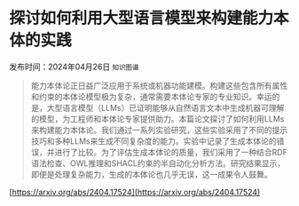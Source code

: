 # 探讨如何利用大型语言模型来构建能力本体的实践
发布时间：2024年04月26日
`知识图谱`
> 能力本体论正日益广泛应用于系统或机器功能建模。构建这些包含所有属性和约束的本体论模型极为复杂，通常需要本体论专家的专业知识。幸运的是，大型语言模型（LLMs）已证明能够从自然语言文本中生成机器可理解的模型，为工程师和本体论专家提供助力。本篇论文探讨了如何利用LLMs来构建能力本体论。我们通过一系列实验研究，这些实验采用了不同的提示技巧和多种LLMs来生成不同复杂度的能力。实验中记录了生成本体论的错误，并进行了比较。为了评估生成本体论的质量，我们采用了一种结合RDF语法检查、OWL推理和SHACL约束的半自动化分析方法。研究结果显示，即便是处理复杂能力，生成的本体论也几乎无误，这一成果令人鼓舞。



[https://arxiv.org/abs/2404.17524](https://arxiv.org/abs/2404.17524)
